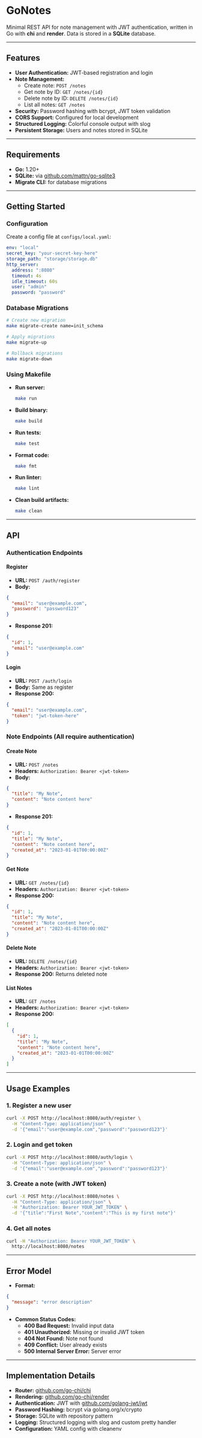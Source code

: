 # GoNotes

Minimal REST API for note management with JWT authentication, written in Go with **chi** and **render**. Data is stored in a **SQLite** database.

---

## Features

- **User Authentication:** JWT-based registration and login
- **Note Management:**
  - Create note: `POST /notes`
  - Get note by ID: `GET /notes/{id}`
  - Delete note by ID: `DELETE /notes/{id}`
  - List all notes: `GET /notes`
- **Security:** Password hashing with bcrypt, JWT token validation
- **CORS Support:** Configured for local development
- **Structured Logging:** Colorful console output with slog
- **Persistent Storage:** Users and notes stored in SQLite

---

## Requirements

- **Go:** 1.20+
- **SQLite:** via [github.com/mattn/go-sqlite3](https://github.com/mattn/go-sqlite3)
- **Migrate CLI:** for database migrations

---

## Getting Started

### Configuration
Create a config file at `configs/local.yaml`:

```yaml
env: "local"
secret_key: "your-secret-key-here"
storage_path: "storage/storage.db"
http_server:
  address: ":8080"
  timeout: 4s
  idle_timeout: 60s
  user: "admin"
  password: "password"
```

### Database Migrations
```bash
# Create new migration
make migrate-create name=init_schema

# Apply migrations
make migrate-up

# Rollback migrations
make migrate-down
```

### Using Makefile
- **Run server:**
  ```bash
  make run
  ```
- **Build binary:**
  ```bash
  make build
  ```
- **Run tests:**
  ```bash
  make test
  ```
- **Format code:**
  ```bash
  make fmt
  ```
- **Run linter:**
  ```bash
  make lint
  ```
- **Clean build artifacts:**
  ```bash
  make clean
  ```

---

## API

### Authentication Endpoints

#### Register
- **URL:** `POST /auth/register`
- **Body:**
```json
{
  "email": "user@example.com",
  "password": "password123"
}
```
- **Response 201:**
```json
{
  "id": 1,
  "email": "user@example.com"
}
```

#### Login
- **URL:** `POST /auth/login`
- **Body:** Same as register
- **Response 200:**
```json
{
  "email": "user@example.com",
  "token": "jwt-token-here"
}
```

### Note Endpoints (All require authentication)

#### Create Note
- **URL:** `POST /notes`
- **Headers:** `Authorization: Bearer <jwt-token>`
- **Body:**
```json
{
  "title": "My Note",
  "content": "Note content here"
}
```
- **Response 201:**
```json
{
  "id": 1,
  "title": "My Note",
  "content": "Note content here",
  "created_at": "2023-01-01T00:00:00Z"
}
```

#### Get Note
- **URL:** `GET /notes/{id}`
- **Headers:** `Authorization: Bearer <jwt-token>`
- **Response 200:**
```json
{
  "id": 1,
  "title": "My Note",
  "content": "Note content here",
  "created_at": "2023-01-01T00:00:00Z"
}
```

#### Delete Note
- **URL:** `DELETE /notes/{id}`
- **Headers:** `Authorization: Bearer <jwt-token>`
- **Response 200:** Returns deleted note

#### List Notes
- **URL:** `GET /notes`
- **Headers:** `Authorization: Bearer <jwt-token>`
- **Response 200:**
```json
[
  {
    "id": 1,
    "title": "My Note",
    "content": "Note content here",
    "created_at": "2023-01-01T00:00:00Z"
  }
]
```

---

## Usage Examples

### 1. Register a new user
```bash
curl -X POST http://localhost:8080/auth/register \
  -H "Content-Type: application/json" \
  -d '{"email":"user@example.com","password":"password123"}'
```

### 2. Login and get token
```bash
curl -X POST http://localhost:8080/auth/login \
  -H "Content-Type: application/json" \
  -d '{"email":"user@example.com","password":"password123"}'
```

### 3. Create a note (with JWT token)
```bash
curl -X POST http://localhost:8080/notes \
  -H "Content-Type: application/json" \
  -H "Authorization: Bearer YOUR_JWT_TOKEN" \
  -d '{"title":"First Note","content":"This is my first note"}'
```

### 4. Get all notes
```bash
curl -H "Authorization: Bearer YOUR_JWT_TOKEN" \
  http://localhost:8080/notes
```

---

## Error Model

- **Format:**
```json
{
  "message": "error description"
}
```
- **Common Status Codes:**
  - **400 Bad Request:** Invalid input data
  - **401 Unauthorized:** Missing or invalid JWT token
  - **404 Not Found:** Note not found
  - **409 Conflict:** User already exists
  - **500 Internal Server Error:** Server error

---

## Implementation Details

- **Router:** [github.com/go-chi/chi](https://github.com/go-chi/chi)
- **Rendering:** [github.com/go-chi/render](https://github.com/go-chi/render)
- **Authentication:** JWT with [github.com/golang-jwt/jwt](https://github.com/golang-jwt/jwt)
- **Password Hashing:** bcrypt via golang.org/x/crypto
- **Storage:** SQLite with repository pattern
- **Logging:** Structured logging with slog and custom pretty handler
- **Configuration:** YAML config with cleanenv
